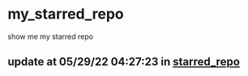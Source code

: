 # my_starred_repo
show me my starred repo

update at 05/29/22 04:27:23 in [starred_repo](./index.html)
---

